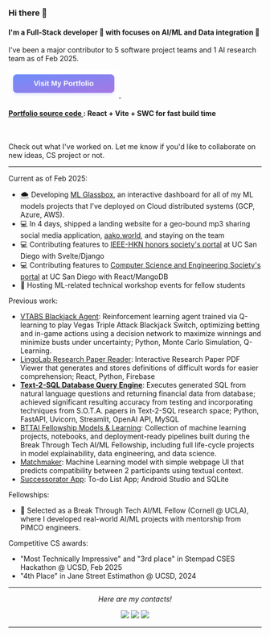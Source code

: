<!--- TO DO: FORMAT "PREVIOUS WORK" LIST SO THAT THEY ARENT IN A SINGLE LINE --->


### Hi there 👋

#### I'm a Full-Stack developer :iphone: with focuses on AI/ML and Data integration :floppy_disk:

I've been a major contributor to 5 software project teams and 1 AI research team as of Feb 2025.

<a href="https://oscarkhaing.github.io/">
  <img src="https://raw.githubusercontent.com/OscarKhaing/oscarkhaing.github.io/refs/heads/main/src/assets/portfolio-button.svg" alt="Visit My Portfolio" width="220">
</a>&nbsp;


#### [Portfolio source code ](https://github.com/oscarkhaing/oscarkhaing.github.io): React + Vite + SWC for fast build time

&nbsp;

Check out what I've worked on. Let me know if you'd like to collaborate on new ideas, CS project or not.

---

Current as of Feb 2025:
- 🌨️ Developing [ML Glassbox](https://oscarkhaing.github.io/ml-glassbox-frontend/), an interactive dashboard for all of my ML models projects that I've deployed on Cloud distributed systems (GCP, Azure, AWS). 
- :computer: In 4 days, shipped a landing website for a geo-bound mp3 sharing social media application, [aako.world](https://aako.world/), and staying on the team
- :computer: Contributing features to [IEEE-HKN honors society's portal](https://github.com/HKN-UCSD/hkn-portal) at UC San Diego with Svelte/Django
- :computer: Contributing features to [Computer Science and Engineering Society's portal](https://github.com/CSES-UCSD/cses_webdev) at UC San Diego with React/MangoDB
- :speech_balloon: Hosting ML-related technical workshop events for fellow students

Previous work:
- [VTABS Blackjack Agent](https://github.com/OscarKhaing/Gambler-Gambit): Reinforcement learning agent trained via Q-learning to play Vegas Triple Attack Blackjack Switch, optimizing betting and in-game actions using a decision network to maximize winnings and minimize busts under uncertainty; Python, Monte Carlo Simulation, Q-Learning.
- [LingoLab Research Paper Reader](https://github.com/SithuSoe04/lingolab): Interactive Research Paper PDF Viewer that generates and stores definitions of difficult words for easier comprehension; React, Python, Firebase
- **[Text-2-SQL Database Query Engine](https://github.com/PIMCO1B-BTTAI/PIMCO-Text2SQL)**: Executes generated SQL from natural language questions and returning financial data from database; achieved significant resulting accuracy from testing and incorporating techniques from S.O.T.A. papers in Text-2-SQL research space; Python, FastAPI, Uvicorn, Streamlit, OpenAI API, MySQL
- [BTTAI Fellowship Models & Learning](https://github.com/OscarKhaing/BreakThruTechUCLA): Collection of machine learning projects, notebooks, and deployment-ready pipelines built during the Break Through Tech AI/ML Fellowship, including full life-cycle projects in model explainability, data engineering, and data science.
- [Matchmaker](https://github.com/s-fereidooni/CSE151A_matchmaker): Machine Learning model with simple webpage UI that predicts compatibility between 2 participants using textual context.
- [Successorator App](https://github.com/CSE-110-Winter-2024/project-team-12): To-do List App; Android Studio and SQLite

Fellowships:
- 🤖 Selected as a Break Through Tech AI/ML Fellow (Cornell @ UCLA), where I developed real-world AI/ML projects with mentorship from PIMCO engineers.

Competitive CS awards:
- "Most Technically Impressive" and "3rd place" in Stempad CSES Hackathon @ UCSD, Feb 2025
- "4th Place" in Jane Street Estimathon @ UCSD, 2024



<!--- - :globe_with_meridians: Learning Computer Networks Design and building [Network Protocols (TCP/IP) in C](https://github.com/OscarKhaing/Computer-Networks)--->
<!--- - :pear: Recognizing plant sexes with AI/ML and labeling/masking images --->
<!--- - ⚛️ Writing documentation of Perl scripts for molecular data analysis --->

<!--- My interests:
- I like swimming :swimmer: badminton & tennis :tennis: pool :8ball: and enjoying different cuisines :ramen: --->

<!--
I also have 1500 hours on Dota 2 and Valorant each... but that shouldn't go on my profile so I put it as comment instead.
-->


<hr>
<p align="center">
  <i>Here are my contacts!</i>

<p align="center">
<a href= "https://github.com/OscarKhaing/"><img src="https://img.icons8.com/material-outlined/30/000000/github.png"/></a>
<a href= "https://www.linkedin.com/in/oscar-khaing/"><img src="https://img.icons8.com/material-outlined/30/000000/linkedin.png"/></a>
<a href= "akhaing@ucsd.edu"><img src="https://img.icons8.com/material-outlined/30/000000/email.png"/></a>
<!-- <a href= "https://okhaing.com"><img src="https://img.icons8.com/material-outlined/27/000000/geography.png"/></a> -->
</p>

</p>

---

<!--- design inspiration sources: https://github.com/halfrost/ --->
<!--- other designs that I like a lot:
https://github.com/caneco/caneco/blob/master/README.md
https://github.com/RaoHai/RaoHai/blob/master/README.md
--->


